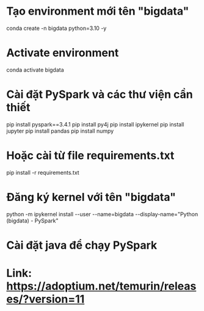# Tạo environment mới tên "bigdata"
conda create -n bigdata python=3.10 -y

# Activate environment
conda activate bigdata

# Cài đặt PySpark và các thư viện cần thiết
pip install pyspark==3.4.1
pip install py4j
pip install ipykernel
pip install jupyter
pip install pandas
pip install numpy

# Hoặc cài từ file requirements.txt
pip install -r requirements.txt

# Đăng ký kernel với tên "bigdata"
python -m ipykernel install --user --name=bigdata --display-name="Python (bigdata) - PySpark"

# Cài đặt java để chạy PySpark
# Link: https://adoptium.net/temurin/releases/?version=11